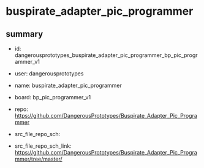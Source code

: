 # buspirate_adapter_pic_programmer
 
## summary 
* id: dangerousprototypes_buspirate_adapter_pic_programmer_bp_pic_programmer_v1
* user: dangerousprototypes
* name: buspirate_adapter_pic_programmer
* board: bp_pic_programmer_v1
* repo: https://github.com/DangerousPrototypes/Buspirate_Adapter_Pic_Programmer



* src_file_repo_sch: 
* src_file_repo_sch_link: https://github.com/DangerousPrototypes/Buspirate_Adapter_Pic_Programmer/tree/master/






